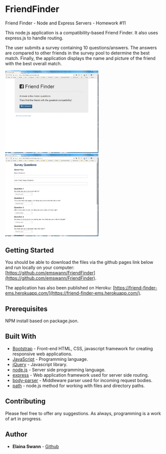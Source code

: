 # FriendFinder
Friend Finder - Node and Express Servers - Homework #11

This node.js application is a compatibility-based Friend Finder. It also uses express.js to handle routing.

The user submits a survey containing 10 questions/answers. The answers are compared to other friends in the survey pool to determine the best match. Finally, the application displays the name and picture of the friend with the best overall match.

<img src='app/public/assets/images/home-page.gif' alt='Friend Finder Home Image' width='300'>

<img src='app/public/assets/images/survey-page.gif' alt='Friend Finder Survey Image' width='300'>

## Getting Started

You should be able to download the files via the github pages link below and run locally on your computer:
[https://github.com/emswann/FriendFinder](https://github.com/emswann/FriendFinder).

The application has also been published on Heroku:
[https://friend-finder-ems.herokuapp.com/](https://friend-finder-ems.herokuapp.com/).

## Prerequisites

NPM install based on package.json.

## Built With

* [Bootstrap](https://getbootstrap.com/docs/3.3/) - Front-end HTML, CSS, javascript framework for creating responsive web applications. 
* [JavaScript](https://www.javascript.com/) - Programming language.
* [jQuery](https://jquery.com/) - Javascript library.
* [node.js](https://nodejs.org/en/) - Server side programming language.
* [express](https://www.npmjs.com/package/express) - Web application framework used for server side routing.
* [body-parser](https://www.npmjs.com/package/body-parser) - Middleware parser used for incoming request bodies.
* [path](https://nodejs.org/api/path.html) - node.js method for working with files and directory paths.

## Contributing

Please feel free to offer any suggestions. As always, programming is a work of art in progress.

## Author

* **Elaina Swann** - [Github](https://github.com/emswann)